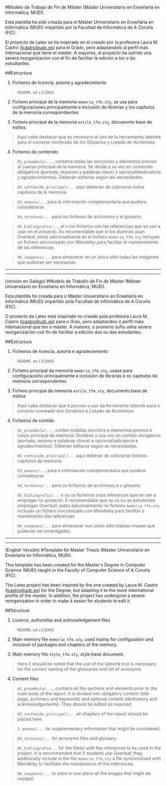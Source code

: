 #Modelo de Trabajo de Fin de Máster (Máster Universitario en Enxeñaría en Informática, MUEI).

Esta plantilla ha sido creada para el Máster Universitario en Enxeñáría en Informática (MUEI) impartido por la Facultad de Informática de A Coruña (FIC).

El proyecto de Latex se ha inspirado en el creado por la profesora Laura M. Castro (lcastro@udc.es) para el Grado, pero adaptándolo al perfil más internacional que tiene el máster. A mayores, el proyecto ha sufrido una severa reorganización con el fin de facilitar la edición a los o las  estudiantes.

##Estructura

1) Ficheros de licencia, autoría y agradecimiento
> `README.md`
> `LICENSE`

2) Fichero principal de la memoria `memoria_tfm.sty`, se usa para configuraciones principalmente e inclusión de librerías y los capítulos de la memoria correspondientes

3) Fichero principal de la memoria `estilo_tfm.sty`, docuemnto base de estilos
> Aquí cabe destacar que es necesario el uso de la herramiento latexmk para el correcto nombrado de los Glosarios y Listado de Acrónimos

4) Ficheros de contenido

> `01_preambulo/...`, contiene todas las secciones y elementos previos al cuerpo principal de la memoria. Se divide a su vez en contenido obligatorio (portada, resumen y palabras clave) y opcional(dedicatoria y agradecimientos). Deberán editarse según las necesidades.

> `02_contenido_principal/...` aquí debieran de colocarse todos capítulos de la memoria.

> `03_anexos/...` para la información complementaria que pudiera considerarse

> `04_terminos/...` para los ficheros de acrónimos y el glosario.

> `05_bibliografia/...` el o los ficheros con las referencias que se van a usar en el proyecto. Es recomendable que si los alumnos usan Overleaf, estos adicionalmente en el fichero `memoria_tfm.sty` incluyan un fichero sincronizado con Mendeley para facilitar el mantenimiento de las referencias

> `06_imagenes/...` para almacenar en un único sitio todas las imágenes que pudieran ser necesarias.

-----------------------------------------------------------------------------------------------------
-----------------------------------------------------------------------------------------------------
(versión en Galego)
#Modelo de Traballo de Fin de Máster (Máster Universitario en Enxeñaría en Informática, MUEI).

Esta plantilla foi creada para o Máster Universitario en Enxeñáría en Informática (MUEI) impartido pola Facultad de Informática de A Coruña (FIC).

O proxecto de Latex está inspirado no creado pola profesora Laura M. Castro (lcastro@udc.es) para o Grao, pero adaptandoo ó perfil máis internacional que ten o máster. A maiores, o proxecto sufiu unha severa reorganización coó fin de facilitar a edición dos ou das estudantes.

##Estructura

1) Ficheiros de licencia, autoría e agradecemento
> `README.md`
> `LICENSE`

2) Ficheiro principal da memoria `memoria_tfm.sty`, usase para configuracións principalmente e inclusión de librarías e os capítulos da memoria correspondentes

3) Fichero principal da memoria `estilo_tfm.sty`, documento base de estilos
> Aquí cabe destacar que é preciso o uso da ferramenta latexmk para o correcto nomeado dos Glosarios e Listado de Acrónimos

4) Ficheiros de contido

> `01_preambulo/...`, conten tódallas seccións e elementos previos ó corpo principal da memoria. Divídese a sua vez en contido obrigatorio (portada, resumo e palabras chave) e opcional(adicatoria e agradecimentos). Deberan editarse según as necesidades.

> `02_contenido_principal/...` aquí deberan de colocarse tódolos capítulos da memoria.

> `03_anexos/...` para a información complementaria que puidera considerarse

> `04_terminos/...` para os ficheiros de acrónimos e o glosario.

> `05_bibliografia/...` o ou os ficheiros coas referenzas que se van a empregar no proxecto. É recomendable que se os ou as  estudantes empregan Overleaf, estes adicionalmente no ficheiro `memoria_tfm.sty` incluyan un fichero sincronizado con Mendeley para facilitar o mantemento das referenzas

> `06_imagenes/...` para almacenar nun único sitio tódalas imaxes que puideran ser empregadas.



-----------------------------------------------------------------------------------------------------
-----------------------------------------------------------------------------------------------------

(English Versión)
#Template for Master Thesis (Máster Universitario en Enxeñaría en Informática, MUEI).

This template has been created for the Master's Degree in Computer Science (MUEI) taught in the Faculty of Computer Science of A Coruña (FIC).

The Latex project has been inspired by the one created by Laura M. Castro (lcastro@udc.es) for the Degree, but adapting it to the more international profile of the master. In addition, the project has undergone a severe reorganisation in order to make it easier for students to edit it.

##Structure

1) Licence, authorship and acknowledgement files
> `README.md`
> `LICENSE`

2) Main memory file `memoria_tfm.sty`, used mainly for configuration and inclusion of packages and chapters of the memory.

3) Main memory file `style_tfm.sty`, style base document.
> Here it should be noted that the use of the latexmk tool is necessary for the correct naming of the glossaries and list of acronyms.

4) Content files

> `01_preambulo/...`, contains all the sections and elements prior to the main body of the report. It is divided into obligatory content (title page, summary and keywords) and optional content (dedicatory and acknowledgements). They should be edited as required.

> `02_contenido_principal/...` all chapters of the report should be placed here.

> `3_anexos/...` for supplementary information that might be considered.

> `04_terminos/...` for acronyms files and glossary.

> `05_bibliografia...` for the file(s) with the references to be used in the project. It is recommended that if students use Overleaf, they additionally include in the file `memoria_tfm.sty` a file synchronised with Mendeley to facilitate the maintenance of the references.

> `06_imagenes/...` to store in one place all the images that might be needed.
